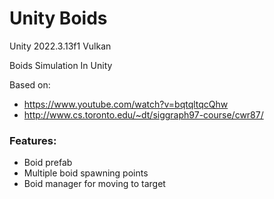 # Unity Boids

Unity 2022.3.13f1 Vulkan

Boids Simulation In Unity

Based on:
* https://www.youtube.com/watch?v=bqtqltqcQhw
* http://www.cs.toronto.edu/~dt/siggraph97-course/cwr87/

### Features:

* Boid prefab
* Multiple boid spawning points
* Boid manager for moving to target
